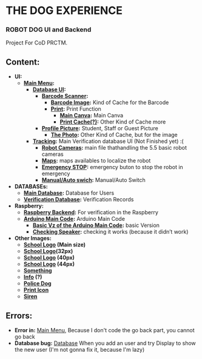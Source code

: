 # THE DOG EXPERIENCE
### ROBOT DOG UI and Backend

Project For CoD PRCTM.


## Content:

 - **UI:**
     - **[Main Menu](start_menu.py):**
         - **[Database UI](law_and_order.py):**
             - **[Barcode Scanner](bar_code.py):**
                 - **[Barcode Image](barcode.png):** Kind of Cache for the Barcode
                 - **[Print](click_here.py):** Print Function
                     - **[Main Canva](print_ident_color.py):** Main Canva
                     - **[Print Cache(?)](canvas.png):** Other Kind of Cache more
             - **[Profile Picture](photo.py):** Student, Staff or Guest Picture
                 - **[The Photo](photo.png):** Other Kind of Cache, but for the image
         - **[Tracking](verification_tracking.py):** Main Verification database UI (Not Finished yet)   :(
             - **[Robot Cameras](robot_tracking):** main file thathandling the 5.5 basic robot cameras
             - **[Maps](maps.py):** maps availables to localize the robot
             - **[Emergency STOP](estop.py):** emergency buton to stop the robot in emergency
             - **[Manual/Auto swich](manual_mode.py):** Manual/Auto Switch
 - **DATABASEs:**
     - **[Main Database](db_identity.py):** Database for Users
     - **[Verification Database](db_identity_verification.py):** Verification Records 
 - **Raspberry:**
     - **[Raspberry Backend](raspi_exe.py):** For verification in the Raspberry
     - **[Arduino Main Code](rastpi_to_arduino.ino):** Arduino Main Code
         - **[Basic Vz of the Arduino Main Code](rastpi-basic_complete.ino):** basic Version
         - **[Checking Speaker](bocina.ino):** checking it works (because it didn’t work)
 - **Other Images:**
     - **[School Logo](images/BHS.png) (Main size)**
     - **[School Logo](images/BHS(32px).png )(32px)**
     - **[School Logo](images/BHS(40px).png) (40px)**
     - **[School Logo](images/BHS(44px).png) (44px)**
     - **[Something](images/boring_text.png)**
     - **[Info](images/info-24.png) (?)**
     - **[Police Dog](images/police_dog002.jpg)**
     - **[Print Icon](images/printer-24.png)**
     - **[Siren](images/siren.gif)**

## Errors:
 - **Error in:** [Main Menu](start_menu.py), Because I don't code the go back part, you cannot go back
 - **Database bug:** [Database](law_and_order.py) When you add an user and try Display to show the new user (I'm not gonna fix it, because I'm lazy)

